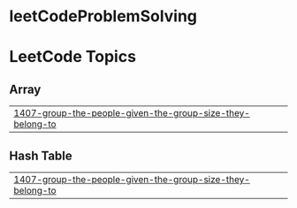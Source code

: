 # leetCodeProblemSolving


<!---LeetCode Topics Start-->
# LeetCode Topics
## Array
|  |
| ------- |
| [1407-group-the-people-given-the-group-size-they-belong-to](https://github.com/mbika/leetCodeProblemSolving/tree/master/1407-group-the-people-given-the-group-size-they-belong-to) |
## Hash Table
|  |
| ------- |
| [1407-group-the-people-given-the-group-size-they-belong-to](https://github.com/mbika/leetCodeProblemSolving/tree/master/1407-group-the-people-given-the-group-size-they-belong-to) |
<!---LeetCode Topics End-->